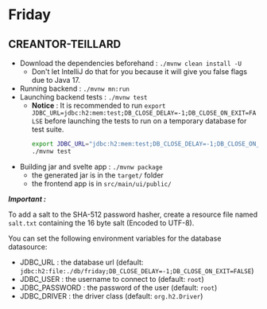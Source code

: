 # Friday

## CREANTOR-TEILLARD

- Download the dependencies beforehand : `./mvnw clean install -U`
  - Don't let IntelliJ do that for you because it will give you false flags
    due to Java 17.
- Running backend : `./mvnw mn:run`
- Launching backend tests : `./mvnw test`
  - **Notice** : It is recommended to run `export JDBC_URL=jdbc:h2:mem:test;DB_CLOSE_DELAY=-1;DB_CLOSE_ON_EXIT=FALSE`
    before launching the tests to run on a temporary database for test suite.
    ```sh
    export JDBC_URL="jdbc:h2:mem:test;DB_CLOSE_DELAY=-1;DB_CLOSE_ON_EXIT=FALSE"
    ./mvnw test
    ```
- Building jar and svelte app : `./mvnw package`
  - the generated jar is in the `target/` folder
  - the frontend app is in `src/main/ui/public/`

***Important :***

To add a salt to the SHA-512 password hasher, create a resource file named `salt.txt`
containing the 16 byte salt (Encoded to UTF-8).

You can set the following environment variables for the database datasource:

- JDBC_URL : the database url (default: `jdbc:h2:file:./db/friday;DB_CLOSE_DELAY=-1;DB_CLOSE_ON_EXIT=FALSE`)
- JDBC_USER : the username to connect to (default: `root`)
- JDBC_PASSWORD : the password of the user (default: `root`)
- JDBC_DRIVER : the driver class (default: `org.h2.Driver`)